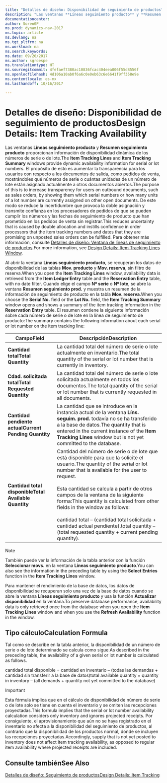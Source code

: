 ```yaml
---
title: "Detalles de diseño: Disponibilidad de seguimiento de productos"
description: "Las ventanas **Líneas seguimiento producto** y **Resumen seguimiento producto** proporcionan información de disponibilidad dinámica de los números de serie o de lote. El propósito de esto es aumentar la transparencia para los usuarios con respecto a los documentos de salida, como pedidos de venta, mostrándoles qué números de serie o cuántas unidades de un número de lote están asignado actualmente a otros documentos abiertos. De este modo se reduce la incertidumbre que provoca la doble asignación y transmite confianza en los procesadores de pedidos de que se pueden cumplir los números y las fechas de seguimiento de producto que han prometido en los pedidos de venta sin registrar."
documentationcenter: 
author: SorenGP
ms.prod: dynamics-nav-2017
ms.topic: article
ms.devlang: na
ms.tgt_pltfrm: na
ms.workload: na
ms.search.keywords: 
ms.date: 09/26/2017
ms.author: sgroespe
ms.translationtype: HT
ms.sourcegitcommit: 4fefaef7380ac10836fcac404eea006f55d8556f
ms.openlocfilehash: 4d106a10ab0f6a6c0e0eb63c6e6641f9ff358e9e
ms.contentlocale: es-mx
ms.lasthandoff: 10/16/2017

---
```

# <a name="design-details-item-tracking-availability"></a><span data-ttu-id="654a2-105">Detalles de diseño: Disponibilidad de seguimiento de productos</span><span class="sxs-lookup"><span data-stu-id="654a2-105">Design Details: Item Tracking Availability</span></span>
<span data-ttu-id="654a2-106">Las ventanas **Líneas seguimiento producto** y **Resumen seguimiento producto** proporcionan información de disponibilidad dinámica de los números de serie o de lote.</span><span class="sxs-lookup"><span data-stu-id="654a2-106">The **Item Tracking Lines** and **Item Tracking Summary** windows provide dynamic availability information for serial or lot numbers.</span></span> <span data-ttu-id="654a2-107">El propósito de esto es aumentar la transparencia para los usuarios con respecto a los documentos de salida, como pedidos de venta, mostrándoles qué números de serie o cuántas unidades de un número de lote están asignado actualmente a otros documentos abiertos.</span><span class="sxs-lookup"><span data-stu-id="654a2-107">The purpose of this is to increase transparency for users on outbound documents, such as sales orders, by showing them which serial numbers or how many units of a lot number are currently assigned on other open documents.</span></span> <span data-ttu-id="654a2-108">De este modo se reduce la incertidumbre que provoca la doble asignación y transmite confianza en los procesadores de pedidos de que se pueden cumplir los números y las fechas de seguimiento de producto que han prometido en los pedidos de venta sin registrar.</span><span class="sxs-lookup"><span data-stu-id="654a2-108">This reduces uncertainty that is caused by double allocation and instills confidence in order processors that the item tracking numbers and dates that they are promising on unposted sales orders can be fulfilled.</span></span> <span data-ttu-id="654a2-109">Para obtener más información, consulte [Detalles de diseño: Ventana de líneas de seguimiento de productos](design-details-item-tracking-lines-window.md).</span><span class="sxs-lookup"><span data-stu-id="654a2-109">For more information, see [Design Details: Item Tracking Lines Window](design-details-item-tracking-lines-window.md).</span></span>  

 <span data-ttu-id="654a2-110">Al abrir la ventana **Líneas seguimiento producto**, se recuperan los datos de disponibilidad de las tablas **Mov. producto** y **Mov. reserva**, sin filtro de reserva.</span><span class="sxs-lookup"><span data-stu-id="654a2-110">When you open the **Item Tracking Lines** window, availability data is retrieved from the **Item Ledger Entry** table and the **Reservation Entry** table, with no date filter.</span></span> <span data-ttu-id="654a2-111">Cuando elige el campo **Nº serie** o **Nº lote**, se abre la ventana **Resumen seguimiento prod.** y muestra un resumen de la información de seguimiento de producto en la tabla **Mov. reserva**.</span><span class="sxs-lookup"><span data-stu-id="654a2-111">When you choose the **Serial No.** field or the **Lot No.** field, the **Item Tracking Summary** window opens and shows a summary of the item tracking information in the **Reservation Entry** table.</span></span> <span data-ttu-id="654a2-112">El resumen contiene la siguiente información sobre cada número de serie o de lote en la línea de seguimiento de producto:</span><span class="sxs-lookup"><span data-stu-id="654a2-112">The summary contains the following information about each serial or lot number on the item tracking line:</span></span>  

|<span data-ttu-id="654a2-113">Campo</span><span class="sxs-lookup"><span data-stu-id="654a2-113">Field</span></span>|<span data-ttu-id="654a2-114">Descripción</span><span class="sxs-lookup"><span data-stu-id="654a2-114">Description</span></span>|  
|---------------------------------|---------------------------------------|  
|<span data-ttu-id="654a2-115">**Cantidad total**</span><span class="sxs-lookup"><span data-stu-id="654a2-115">**Total Quantity**</span></span>|<span data-ttu-id="654a2-116">La cantidad total del número de serie o lote actualmente en inventario.</span><span class="sxs-lookup"><span data-stu-id="654a2-116">The total quantity of the serial or lot number that is currently in inventory.</span></span>|  
|<span data-ttu-id="654a2-117">**Cdad. solicitada total**</span><span class="sxs-lookup"><span data-stu-id="654a2-117">**Total Requested Quantity**</span></span>|<span data-ttu-id="654a2-118">La cantidad total del número de serie o lote solicitada actualmente en todos los documentos.</span><span class="sxs-lookup"><span data-stu-id="654a2-118">The total quantity of the serial or lot number that is currently requested in all documents.</span></span>|  
|<span data-ttu-id="654a2-119">**Cantidad pendiente actual**</span><span class="sxs-lookup"><span data-stu-id="654a2-119">**Current Pending Quantity**</span></span>|<span data-ttu-id="654a2-120">La cantidad que se introduce en la instancia actual de la ventana **Líns. seguim. prod.** todavía no se ha transferido a la base de datos.</span><span class="sxs-lookup"><span data-stu-id="654a2-120">The quantity that is entered in the current instance of the **Item Tracking Lines** window but is not yet committed to the database.</span></span>|  
|<span data-ttu-id="654a2-121">**Cantidad total disponible**</span><span class="sxs-lookup"><span data-stu-id="654a2-121">**Total Available Quantity**</span></span>|<span data-ttu-id="654a2-122">Cantidad del número de serie o de lote que está disponible para que la solicite el usuario.</span><span class="sxs-lookup"><span data-stu-id="654a2-122">The quantity of the serial or lot number that is available for the user to request.</span></span><br /><br /> <span data-ttu-id="654a2-123">Esta cantidad se calcula a partir de otros campos de la ventana de la siguiente forma:</span><span class="sxs-lookup"><span data-stu-id="654a2-123">This quantity is calculated from other fields in the window as follows:</span></span><br /><br /> <span data-ttu-id="654a2-124">cantidad total – (cantidad total solicitada + cantidad actual pendiente).</span><span class="sxs-lookup"><span data-stu-id="654a2-124">total quantity – (total requested quantity + current pending quantity).</span></span>|  

> [!NOTE]  
>  <span data-ttu-id="654a2-125">También puede ver la información de la tabla anterior con la función **Seleccionar movs.** en la ventana **Líneas seguimiento producto**.</span><span class="sxs-lookup"><span data-stu-id="654a2-125">You can also see the information in the preceding table by using the **Select Entries** function in the **Item Tracking Lines** window.</span></span>  

 <span data-ttu-id="654a2-126">Para mantener el rendimiento de la base de datos, los datos de disponibilidad se recuperan solo una vez de la base de datos cuando se abre la ventana **Líneas seguimiento producto** y usa la función **Actualizar disponibilidad** en la ventana.</span><span class="sxs-lookup"><span data-stu-id="654a2-126">To preserve database performance, availability data is only retrieved once from the database when you open the **Item Tracking Lines** window and when you use the **Refresh Availability** function in the window.</span></span>  

## <a name="calculation-formula"></a><span data-ttu-id="654a2-127">Tipo cálculo</span><span class="sxs-lookup"><span data-stu-id="654a2-127">Calculation Formula</span></span>  
 <span data-ttu-id="654a2-128">Tal como se describe en la tabla anterior, la disponibilidad de un número de serie o de lote determinado se calcula como sigue.</span><span class="sxs-lookup"><span data-stu-id="654a2-128">As described in the preceding table, the availability of a given serial or lot number is calculated as follows.</span></span>  

 <span data-ttu-id="654a2-129">cantidad total disponible = cantidad en inventario – (todas las demandas + cantidad sin transferir a la base de datos)</span><span class="sxs-lookup"><span data-stu-id="654a2-129">total available quantity = quantity in inventory – (all demands + quantity not yet committed to the database)</span></span>  

> [!IMPORTANT]  
>  <span data-ttu-id="654a2-130">Esta fórmula implica que en el cálculo de disponibilidad de número de serie o de lote solo se tiene en cuenta el inventario y se omiten las recepciones proyectadas.</span><span class="sxs-lookup"><span data-stu-id="654a2-130">This formula implies that the serial or lot number availability calculation considers only inventory and ignores projected receipts.</span></span> <span data-ttu-id="654a2-131">Por consiguiente, el aprovisionamiento que aún no se haya registrado en el inventario no afecta a la disponibilidad del seguimiento de productos, al contrario que la disponibilidad de los productos normal, donde se incluyen las recepciones proyectadas.</span><span class="sxs-lookup"><span data-stu-id="654a2-131">Accordingly, supply that is not yet posted to inventory does not affect item tracking availability, as opposed to regular item availability where projected receipts are included.</span></span>  

## <a name="see-also"></a><span data-ttu-id="654a2-132">Consulte también</span><span class="sxs-lookup"><span data-stu-id="654a2-132">See Also</span></span>  
 [<span data-ttu-id="654a2-133">Detalles de diseño: Seguimiento de productos</span><span class="sxs-lookup"><span data-stu-id="654a2-133">Design Details: Item Tracking</span></span>](design-details-item-tracking.md)

